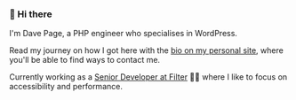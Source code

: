 ### 👋 Hi there 

I'm Dave Page, a PHP engineer who specialises in WordPress.

Read my journey on how I got here with the [bio on my personal site](https://davepage.me/about/), where you'll be able to find ways to contact me.

Currently working as a [Senior Developer at Filter](https://filter.agency/) 👩‍💻 where I like to focus on accessibility and performance.
